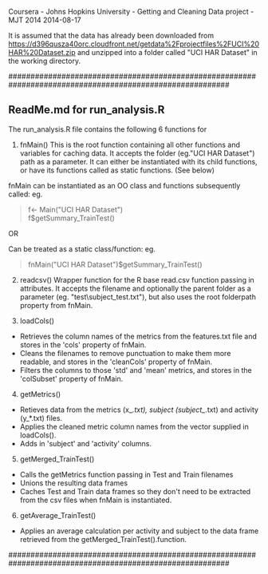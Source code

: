 Coursera - Johns Hopkins University - Getting and Cleaning Data project - MJT 2014 2014-08-17 


It is assumed that the data has already been downloaded from 
https://d396qusza40orc.cloudfront.net/getdata%2Fprojectfiles%2FUCI%20HAR%20Dataset.zip 
and unzipped into a folder called "UCI HAR Dataset" in the working directory.

##########################################################################################################
## ReadMe.md for run_analysis.R
The run_analysis.R file contains the following 6 functions for 

1. fnMain() 
This is the root function containing all other functions and variables for caching data.
It accepts the folder (eg."UCI HAR Dataset") path as a parameter.
It can either be instantiated with its child functions, or have its functions called as static functions. (See below)

fnMain can be instantiated as an OO class and functions subsequently called:
eg. 
> f<- Main("UCI HAR Dataset")  
> f$getSummary_TrainTest()

OR

Can be treated as a static class/function:
eg.
> fnMain("UCI HAR Dataset")$getSummary_TrainTest()

2. readcsv()
Wrapper function for the R base read.csv function passing in attributes. It accepts the filename and optionally the parent folder as a parameter (eg. "test\\subject_test.txt"), but also uses the root folderpath property from fnMain.

3. loadCols()
- Retrieves the column names of the metrics from the features.txt file and stores in the 'cols' property of fnMain.
- Cleans the filenames to remove punctuation to make them more readable, and stores in the 'cleanCols' property of fnMain.
- Filters the columns to those 'std' and 'mean' metrics, and stores in the 'colSubset' property of fnMain.

4. getMetrics()
- Retieves data from the metrics (x_*.txt), subject (subject_*.txt) and activity (y_*.txt) files.
- Applies the cleaned metric column names from the vector supplied in loadCols().
- Adds in 'subject' and 'activity' columns.

5. getMerged_TrainTest()
- Calls the getMetrics function passing in Test and Train filenames
- Unions the resulting data frames
- Caches Test and Train data frames so they don't need to be extracted from the csv files when fnMain is instantiated.

6. getAverage_TrainTest()
- Applies an average calculation per activity and subject to the data frame retrieved from the getMerged_TrainTest().function.

##########################################################################################################
